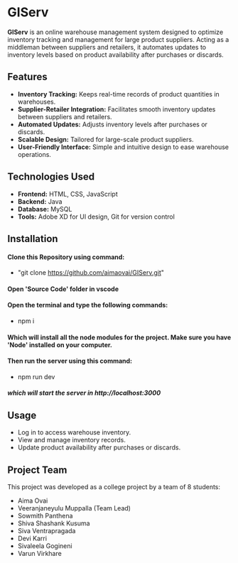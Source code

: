 # GIServ

**GIServ** is an online warehouse management system designed to optimize inventory tracking and management for large product suppliers. Acting as a middleman between suppliers and retailers, it automates updates to inventory levels based on product availability after purchases or discards.

## Features

- **Inventory Tracking:** Keeps real-time records of product quantities in warehouses.
- **Supplier-Retailer Integration:** Facilitates smooth inventory updates between suppliers and retailers.
- **Automated Updates:** Adjusts inventory levels after purchases or discards.
- **Scalable Design:** Tailored for large-scale product suppliers.
- **User-Friendly Interface:** Simple and intuitive design to ease warehouse operations.

## Technologies Used

- **Frontend:** HTML, CSS, JavaScript
- **Backend:** Java
- **Database:** MySQL
- **Tools:** Adobe XD for UI design, Git for version control

## Installation

#### Clone this Repository using command: 
- "git clone https://github.com/aimaovai/GIServ.git"
#### Open 'Source Code' folder in vscode
#### Open the terminal and type the following commands:
- npm i
#### Which will install all the node modules for the project. Make sure you have 'Node' installed on your computer.
#### Then run the server using this command:
- npm run dev
##### which will start the server in http://localhost:3000

## Usage

- Log in to access warehouse inventory.
- View and manage inventory records.
- Update product availability after purchases or discards.

## Project Team

This project was developed as a college project by a team of 8 students:

- Aima Ovai
- Veeranjaneyulu Muppalla (Team Lead)
- Sowmith Panthena
- Shiva Shashank Kusuma
- Siva Ventrapragada
- Devi Karri
- Sivaleela Gogineni
- Varun Virkhare
